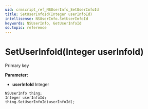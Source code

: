 ```yaml
---
uid: crmscript_ref_NSUserInfo_SetUserInfoId
title: SetUserInfoId(Integer userInfoId)
intellisense: NSUserInfo.SetUserInfoId
keywords: NSUserInfo, GetUserInfoId
so.topic: reference
---
```


# SetUserInfoId(Integer userInfoId)

Primary key

**Parameter:** 
* **userInfoId** Integer

```crmscript
NSUserInfo thing;
Integer userInfoId;
thing.SetUserInfoId(userInfoId);
```

